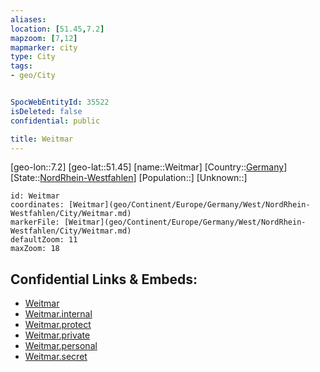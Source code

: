 ```yaml
---
aliases: 
location: [51.45,7.2]
mapzoom: [7,12] 
mapmarker: city 
type: City
tags:
- geo/City


SpocWebEntityId: 35522
isDeleted: false
confidential: public

title: Weitmar
---
```

[geo-lon::7.2]
[geo-lat::51.45]
[name::Weitmar]
[Country::[Germany](geo/Continent/Europe/Germany.md)]
[State::[NordRhein-Westfahlen](NordRhein-Westfahlen)]
[Population::]
[Unknown::]


```leaflet
id: Weitmar
coordinates: [Weitmar](geo/Continent/Europe/Germany/West/NordRhein-Westfahlen/City/Weitmar.md)
markerFile: [Weitmar](geo/Continent/Europe/Germany/West/NordRhein-Westfahlen/City/Weitmar.md)
defaultZoom: 11 
maxZoom: 18
```


## Confidential Links & Embeds: 
- [Weitmar](../../../../../../../../_public/geo/Continent/Europe/Germany/West/NordRhein-Westfahlen/City/Weitmar.md) 
- [Weitmar.internal](../../../../../../../../_internal/geo/Continent/Europe/Germany/West/NordRhein-Westfahlen/City/Weitmar.internal.md) 
- [Weitmar.protect](../../../../../../../../_protect/geo/Continent/Europe/Germany/West/NordRhein-Westfahlen/City/Weitmar.protect.md) 
- [Weitmar.private](../../../../../../../../_private/geo/Continent/Europe/Germany/West/NordRhein-Westfahlen/City/Weitmar.private.md) 
- [Weitmar.personal](../../../../../../../../_personal/geo/Continent/Europe/Germany/West/NordRhein-Westfahlen/City/Weitmar.personal.md) 
- [Weitmar.secret](../../../../../../../../_secret/geo/Continent/Europe/Germany/West/NordRhein-Westfahlen/City/Weitmar.secret.md) 
